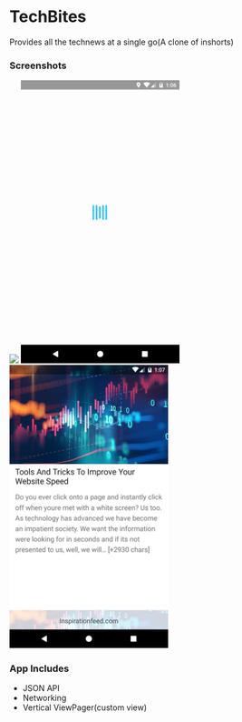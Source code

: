 # TechBites
Provides all the technews at a single go(A clone of inshorts)


### Screenshots
<div>
  <img src="https://github.com/RajeshAatrayan/TechBites/blob/master/TechBites_GIF.gif" width="280" heighth="410"/>
  <img src="https://github.com/RajeshAatrayan/TechBites/blob/master/Screenshot_1550216191.png" width="280" heighth="410"/>
  <img src="https://github.com/RajeshAatrayan/TechBites/blob/master/Screenshot_1550216225.png" width="280" heighth="410"/>

 
  </div>
  
### App Includes

* JSON API
* Networking
* Vertical ViewPager(custom view)


